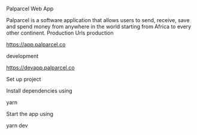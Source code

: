 Palparcel Web App

Palparcel is a software application that allows users to send, receive, save and spend money from anywhere in the world starting from Africa to every other continent.
Production
Urls
production

<https://app.palparcel.co>

development

<https://devapp.palparcel.co>

Set up project

Install dependencies using

yarn

Start the app using

yarn dev
